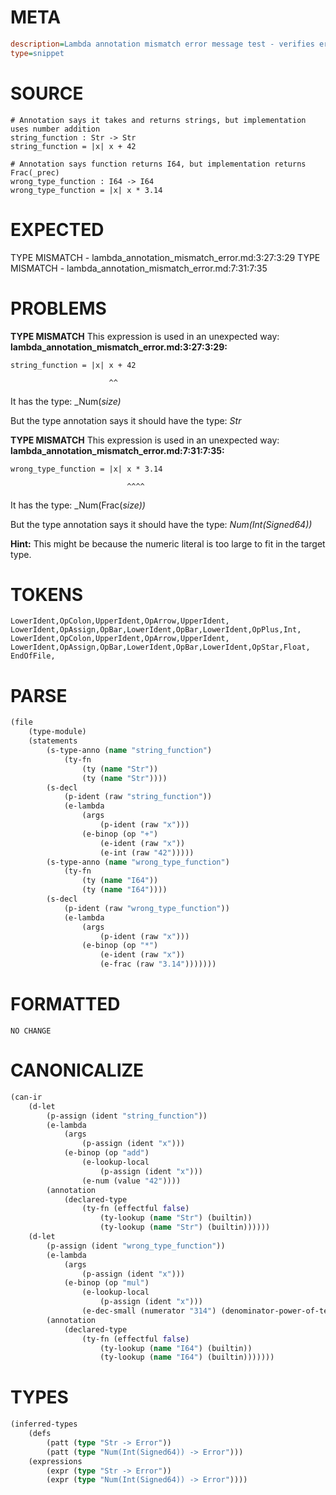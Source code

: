 # META
~~~ini
description=Lambda annotation mismatch error message test - verifies error messages assume annotation is correct and implementation is wrong
type=snippet
~~~
# SOURCE
~~~roc
# Annotation says it takes and returns strings, but implementation uses number addition
string_function : Str -> Str
string_function = |x| x + 42

# Annotation says function returns I64, but implementation returns Frac(_prec)
wrong_type_function : I64 -> I64
wrong_type_function = |x| x * 3.14
~~~
# EXPECTED
TYPE MISMATCH - lambda_annotation_mismatch_error.md:3:27:3:29
TYPE MISMATCH - lambda_annotation_mismatch_error.md:7:31:7:35
# PROBLEMS
**TYPE MISMATCH**
This expression is used in an unexpected way:
**lambda_annotation_mismatch_error.md:3:27:3:29:**
```roc
string_function = |x| x + 42
```
                          ^^

It has the type:
    _Num(_size)_

But the type annotation says it should have the type:
    _Str_

**TYPE MISMATCH**
This expression is used in an unexpected way:
**lambda_annotation_mismatch_error.md:7:31:7:35:**
```roc
wrong_type_function = |x| x * 3.14
```
                              ^^^^

It has the type:
    _Num(Frac(_size))_

But the type annotation says it should have the type:
    _Num(Int(Signed64))_

**Hint:** This might be because the numeric literal is too large to fit in the target type.

# TOKENS
~~~zig
LowerIdent,OpColon,UpperIdent,OpArrow,UpperIdent,
LowerIdent,OpAssign,OpBar,LowerIdent,OpBar,LowerIdent,OpPlus,Int,
LowerIdent,OpColon,UpperIdent,OpArrow,UpperIdent,
LowerIdent,OpAssign,OpBar,LowerIdent,OpBar,LowerIdent,OpStar,Float,
EndOfFile,
~~~
# PARSE
~~~clojure
(file
	(type-module)
	(statements
		(s-type-anno (name "string_function")
			(ty-fn
				(ty (name "Str"))
				(ty (name "Str"))))
		(s-decl
			(p-ident (raw "string_function"))
			(e-lambda
				(args
					(p-ident (raw "x")))
				(e-binop (op "+")
					(e-ident (raw "x"))
					(e-int (raw "42")))))
		(s-type-anno (name "wrong_type_function")
			(ty-fn
				(ty (name "I64"))
				(ty (name "I64"))))
		(s-decl
			(p-ident (raw "wrong_type_function"))
			(e-lambda
				(args
					(p-ident (raw "x")))
				(e-binop (op "*")
					(e-ident (raw "x"))
					(e-frac (raw "3.14")))))))
~~~
# FORMATTED
~~~roc
NO CHANGE
~~~
# CANONICALIZE
~~~clojure
(can-ir
	(d-let
		(p-assign (ident "string_function"))
		(e-lambda
			(args
				(p-assign (ident "x")))
			(e-binop (op "add")
				(e-lookup-local
					(p-assign (ident "x")))
				(e-num (value "42"))))
		(annotation
			(declared-type
				(ty-fn (effectful false)
					(ty-lookup (name "Str") (builtin))
					(ty-lookup (name "Str") (builtin))))))
	(d-let
		(p-assign (ident "wrong_type_function"))
		(e-lambda
			(args
				(p-assign (ident "x")))
			(e-binop (op "mul")
				(e-lookup-local
					(p-assign (ident "x")))
				(e-dec-small (numerator "314") (denominator-power-of-ten "2") (value "3.14"))))
		(annotation
			(declared-type
				(ty-fn (effectful false)
					(ty-lookup (name "I64") (builtin))
					(ty-lookup (name "I64") (builtin)))))))
~~~
# TYPES
~~~clojure
(inferred-types
	(defs
		(patt (type "Str -> Error"))
		(patt (type "Num(Int(Signed64)) -> Error")))
	(expressions
		(expr (type "Str -> Error"))
		(expr (type "Num(Int(Signed64)) -> Error"))))
~~~
